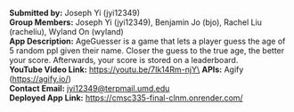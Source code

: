 **Submitted by:** Joseph Yi (jyi12349)\
**Group Members:** Joseph Yi (jyi12349), Benjamin Jo (bjo), Rachel Liu (racheliu), Wyland On (wyland) \
**App Description:** AgeGuesser is a game that lets a player guess the age of 5 random ppl given their name. Closer the guess to the true age, the better your score. Afterwards, your score is stored on a leaderboard.\
**YouTube Video Link:** https://youtu.be/7Ik14Rm-njY\
**APIs:** Agify (https://agify.io/) \
**Contact Email:** jyi12349@terpmail.umd.edu\
**Deployed App Link:**  https://cmsc335-final-clnm.onrender.com/

